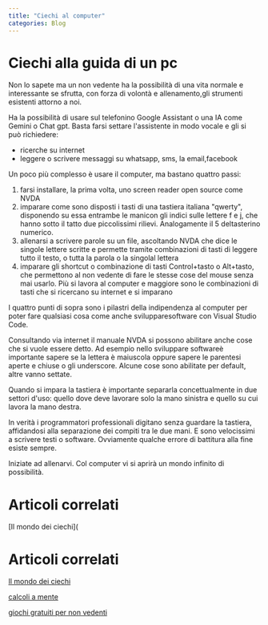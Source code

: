 ```yaml
---
title: "Ciechi al computer"
categories: Blog
---
```


# Ciechi alla guida di un pc

Non lo sapete ma un non vedente ha la possibilità di una vita normale e interessante se sfrutta, con forza di volontà e allenamento,gli strumenti esistenti attorno a noi.

Ha la possibilità di usare sul telefonino Google Assistant o una IA come Gemini o Chat gpt. Basta farsi settare l'assistente in modo vocale e gli si può richiedere:

- ricerche su internet
- leggere o scrivere messaggi su whatsapp, sms, la email,facebook

Un poco più complesso è usare il computer, ma bastano quattro passi:

1. farsi installare, la prima volta, uno screen reader open source come NVDA
2. imparare come sono disposti i tasti di una tastiera italiana "qwerty", disponendo su essa entrambe le manicon gli indici sulle lettere f e j, che hanno sotto il tatto due piccolissimi rilievi. Analogamente il 5 deltasterino numerico.
3. allenarsi a scrivere parole su un file, ascoltando NVDA che dice le singole lettere scritte e permette tramite combinazioni di tasti di leggere tutto il testo, o tutta la parola o la singolal lettera
4. imparare gli shortcut o combinazione di tasti Control+tasto o Alt+tasto, che permettono al non vedente di fare le stesse cose del mouse senza mai usarlo. Più si lavora al computer e maggiore sono le combinazioni di tasti che si ricercano su internet e si imparano

I quattro punti di sopra sono i pilastri della indipendenza al computer per poter fare qualsiasi cosa come anche svilupparesoftware con Visual Studio Code.

Consultando via internet il manuale NVDA si possono abilitare anche cose che si vuole essere detto. Ad esempio nello sviluppare softwareè importante sapere se la lettera è maiuscola oppure sapere le parentesi aperte e chiuse o gli underscore. Alcune cose sono abilitate per default, altre vanno settate.

Quando si impara la tastiera è importante separarla concettualmente in due settori d'uso: quello dove deve lavorare solo la mano sinistra e quello su cui lavora la mano destra.

In verità i programmatori professionali digitano senza guardare la tastiera, affidandosi alla separazione dei compiti tra le due mani.
E sono velocissimi a scrivere testi o software. Ovviamente qualche errore di battitura alla fine esiste sempre.

Iniziate ad allenarvi. Col computer vi si aprirà un mondo infinito di possibilità.

# Articoli correlati

[Il mondo dei ciechi](

# Articoli correlati

[Il mondo dei ciechi](https://redyouman.github.io/blog/2025/07/23/mondo.html)

[calcoli a mente](https://redyouman.github.io/blog/2025/07/24/calcoli.html)

[ giochi gratuiti per non vedenti](https://redyouman.github.io/blog/2025/07/23/mondo.html)
